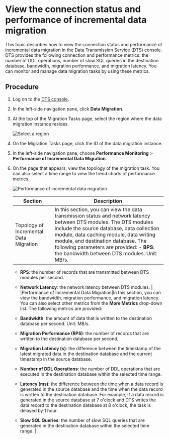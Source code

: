 # View the connection status and performance of incremental data migration

This topic describes how to view the connection status and performance of incremental data migration in the Data Transmission Service \(DTS\) console. DTS provides the following connection and performance metrics: the number of DDL operations, number of slow SQL queries in the destination database, bandwidth, migration performance, and migration latency. You can monitor and manage data migration tasks by using these metrics.

## Procedure

1.  Log on to the [DTS console](https://dts-intl.console.aliyun.com/).

2.  In the left-side navigation pane, click **Data Migration**.

3.  At the top of the Migration Tasks page, select the region where the data migration instance resides.

    ![Select a region](https://static-aliyun-doc.oss-accelerate.aliyuncs.com/assets/img/en-US/9840359951/p50439.png)

4.  On the Migration Tasks page, click the ID of the data migration instance.

5.  In the left-side navigation pane, choose **Performance Monitoring** \> **Performance of Incremental Data Migration**.

6.  On the page that appears, view the topology of the migration task. You can also select a time range to view the trend charts of performance metrics.

    ![Performance of incremental data migration](../images/p171522.png)

    |Section|Description|
    |-------|-----------|
    |Topology of Incremental Data Migration|In this section, you can view the data transmission status and network latency between DTS modules. The DTS modules include the source database, data collection module, data caching module, data writing module, and destination database. The following parameters are provided:     -   **BPS**: the bandwidth between DTS modules. Unit: MB/s.
    -   **RPS**: the number of records that are transmitted between DTS modules per second.
    -   **Network Latency**: the network latency between DTS modules. |
    |Performance of Incremental Data Migration|In this section, you can view the bandwidth, migration performance, and migration latency. You can also select other metrics from the **More Metrics** drop-down list. The following metrics are provided:

    -   **Bandwidth**: the amount of data that is written to the destination database per second. Unit: MB/s.
    -   **Migration Performance \(RPS\)**: the number of records that are written to the destination database per second.
    -   **Migration Latency \(s\)**: the difference between the timestamp of the latest migrated data in the destination database and the current timestamp in the source database.
    -   **Number of DDL Operations**: the number of DDL operations that are executed in the destination database within the selected time range.
    -   **Latency \(ms\)**: the difference between the time when a data record is generated in the source database and the time when the data record is written to the destination database. For example, if a data record is generated in the source database at 7 o'clock and DTS writes the data record to the destination database at 8 o'clock, the task is delayed by 1 hour.
    -   **Slow SQL Queries**: the number of slow SQL queries that are generated in the destination database within the selected time range. |


